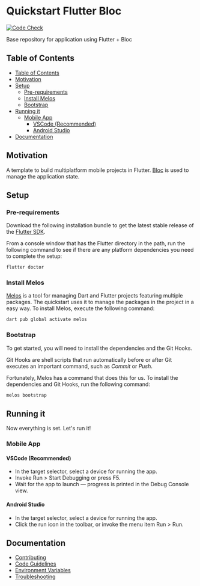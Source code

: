 # Quickstart Flutter Bloc

[![Code Check](https://github.com/profusion/quickstart-flutter-bloc/actions/workflows/code-check.yml/badge.svg)](https://github.com/profusion/quickstart-flutter-bloc/actions/workflows/code-check.yml)

Base repository for application using Flutter + Bloc

## Table of Contents

- [Table of Contents](#table-of-contents)
- [Motivation](#motivation)
- [Setup](#setup)
  - [Pre-requirements](#pre-requirements)
  - [Install Melos](#install-melos)
  - [Bootstrap](#bootstrap)
- [Running it](#running-it)
  - [Mobile App](#mobile-app)
    - [VSCode (Recommended)](#vscode-recommended)
    - [Android Studio](#android-studio)
- [Documentation](#documentation)

## Motivation

A template to build multiplatform mobile projects in Flutter. [Bloc](https://pub.dev/packages/flutter_bloc) is used to manage the application state.

## Setup

### Pre-requirements

Download the following installation bundle to get the latest stable release of the [Flutter SDK](https://docs.flutter.dev/get-started/install/linux).

From a console window that has the Flutter directory in the path, run the following command to see if there are any platform dependencies you need to complete the setup:

```bash
flutter doctor
```

### Install Melos

[Melos](https://github.com/invertase/melos) is a tool for managing Dart and Flutter projects featuring multiple packages. The quickstart uses it to manage the packages in the project in a easy way. To install Melos, execute the following command:

```bash
dart pub global activate melos
```

### Bootstrap

To get started, you will need to install the dependencies and the Git Hooks. 

Git Hooks are shell scripts that run automatically before or after Git executes an important command, such as *Commit* or *Push*.

Fortunately, Melos has a command that does this for us. To install the dependencies and Git Hooks, run the following command:

```bash
melos bootstrap
```

## Running it

Now everything is set. Let's run it!

### Mobile App

#### VSCode (Recommended)

- In the target selector, select a device for running the app.
- Invoke Run > Start Debugging or press F5.
- Wait for the app to launch — progress is printed in the Debug Console view.

#### Android Studio

- In the target selector, select a device for running the app.
- Click the run icon in the toolbar, or invoke the menu item Run > Run.

## Documentation

- [Contributing](https://github.com/profusion/quickstart-flutter-bloc/wiki/Contributing)
- [Code Guidelines](https://github.com/profusion/quickstart-flutter-bloc/wiki/Code-Guidelines)
- [Environment Variables](https://github.com/profusion/quickstart-flutter-bloc/wiki/Environment-Variables)
- [Troubleshooting](https://github.com/profusion/quickstart-flutter-bloc/wiki/Troubleshooting)
